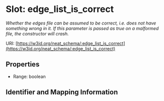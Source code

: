 # Slot: edge_list_is_correct
_Whether the edges file can be assumed to be correct, i.e. does not have something wrong in it. If this parameter is passed as true on a malformed file, the constructor will crash._


URI: [https://w3id.org/neat_schema/:edge_list_is_correct](https://w3id.org/neat_schema/:edge_list_is_correct)



<!-- no inheritance hierarchy -->


## Properties

 * Range: boolean



## Identifier and Mapping Information





